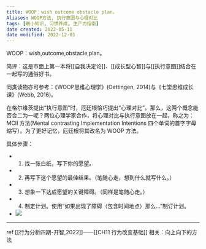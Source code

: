 ```yaml
---
title: WOOP：wish outcome obstacle plan。
Aliases: WOOP方法, 执行意图与心理对比
tags: [最小知识, 习惯养成, 生产力指南]
date created: 2022-05-11
date modified: 2022-12-03
---
```



WOOP：wish,outcome,obstacle,plan。 

简评：这是市面上第一本将[[自我决定论]]、[[成长型心智]]与[[执行意图]]结合在一起写的通俗好书。

同类读物亦可参考：《WOOP思维心理学》(Oettingen, 2014)与《七堂思维成长课》(Webb, 2016)。

在格尔维茨提出“执行意图”时，厄廷根恰巧提出“心理对比”。那么，这两个概念能否合二为一呢？两位心理学家合作，将心理对比与执行意图放在一起，称之为：MCIl 方法(Mental contrasting Implementation Intentions 四个单词的首字字母缩写）。为了更好记忆，厄廷根将其改名为 WOOP 方法。

具体步骤：
-   1. 找一张白纸，写下你的愿望。
-   2. 再写下这个愿望的最佳结果。（笔随心走，想到什么就写什么。）
-   3. 想象一下达成愿望的关键障碍。（同样是笔随心走。）
-   4. 制定计划。使用“如果出现了障碍（包含时间地点）那么…”制订计划。
- 
   ![](https://xxpic.oss-cn-qingdao.aliyuncs.com/pic/20220407164410.png)

---

ref [[行为分析四期-开智,2022]]——[[CH11 行为改变基础]]
相关：向上向下的方法  
